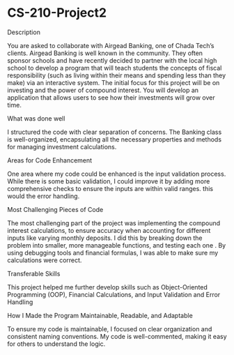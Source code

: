 # CS-210-Project2
Description 

You are asked to collaborate with Airgead Banking, one of Chada Tech’s clients. Airgead Banking is well known in the community. They often sponsor schools and have recently decided to partner with the local high school to develop a program that will teach students the concepts of fiscal responsibility (such as living within their means and spending less than they make) via an interactive system. The initial focus for this project will be on investing and the power of compound interest. You will develop an application that allows users to see how their investments will grow over time.

What was done well

I structured the code with clear separation of concerns. The Banking class is well-organized, encapsulating all the necessary properties and methods for managing investment calculations.

Areas for Code Enhancement

One area where my code could be enhanced is the input validation process. While there is some basic validation, I could improve it by adding more comprehensive checks to ensure the inputs are within valid ranges.
this would the error handling.

Most Challenging Pieces of Code

The most challenging part of the project was implementing the compound interest calculations, to ensure accuracy when accounting for different inputs like varying monthly deposits. I did this by breaking down the problem into smaller, more manageable functions, and testing each one . By using debugging tools and financial formulas, I was able to make sure my calculations were correct.

Transferable Skills

This project helped me further develop skills such as Object-Oriented Programming (OOP), Financial Calculations, and Input Validation and Error Handling

How I Made the Program Maintainable, Readable, and Adaptable

To ensure my code is maintainable, I focused on clear organization and consistent naming conventions. My code is well-commented, making it easy for others to understand the logic.
